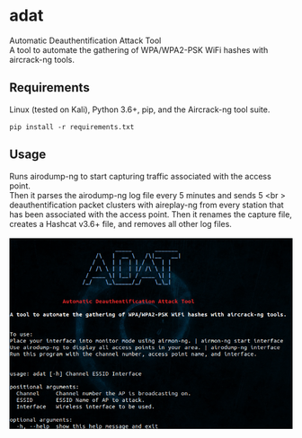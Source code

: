 # adat
Automatic Deauthentification Attack Tool<br /> 
A tool to automate the gathering of WPA/WPA2-PSK WiFi hashes with aircrack-ng tools. <br />


## Requirements
Linux (tested on Kali), Python 3.6+, pip, and the Aircrack-ng tool suite.
```
pip install -r requirements.txt
```


## Usage
Runs airodump-ng to start capturing traffic associated with the access point. <br />
Then it parses the airodump-ng log file every 5 minutes and sends 5 <br \>
deauthentification packet clusters with aireplay-ng from every station that <br />
has been associated with the access point. Then it renames the capture file, <br />
creates a Hashcat v3.6+ file, and removes all other log files. <br />
<br />
![HELP](images/help.png)
